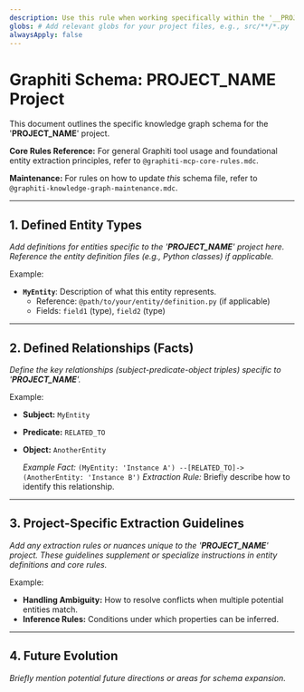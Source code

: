 ```yaml
---
description: Use this rule when working specifically within the '__PROJECT_NAME__' project context to understand its unique entities, relationships, and extraction guidelines.
globs: # Add relevant globs for your project files, e.g., src/**/*.py
alwaysApply: false
---
```


# Graphiti Schema: __PROJECT_NAME__ Project

This document outlines the specific knowledge graph schema for the '__PROJECT_NAME__' project.

**Core Rules Reference:** For general Graphiti tool usage and foundational entity extraction principles, refer to `@graphiti-mcp-core-rules.mdc`.

**Maintenance:** For rules on how to update *this* schema file, refer to `@graphiti-knowledge-graph-maintenance.mdc`.

---

## 1. Defined Entity Types

*Add definitions for entities specific to the '__PROJECT_NAME__' project here.*
*Reference the entity definition files (e.g., Python classes) if applicable.*

Example:
*   **`MyEntity`**: Description of what this entity represents.
    *   Reference: `@path/to/your/entity/definition.py` (if applicable)
    *   Fields: `field1` (type), `field2` (type)

---

## 2. Defined Relationships (Facts)

*Define the key relationships (subject-predicate-object triples) specific to '__PROJECT_NAME__'.*

Example:
*   **Subject:** `MyEntity`
*   **Predicate:** `RELATED_TO`
*   **Object:** `AnotherEntity`

    *Example Fact:* `(MyEntity: 'Instance A') --[RELATED_TO]-> (AnotherEntity: 'Instance B')`
    *Extraction Rule:* Briefly describe how to identify this relationship.

---

## 3. Project-Specific Extraction Guidelines

*Add any extraction rules or nuances unique to the '__PROJECT_NAME__' project.*
*These guidelines supplement or specialize instructions in entity definitions and core rules.*

Example:
*   **Handling Ambiguity:** How to resolve conflicts when multiple potential entities match.
*   **Inference Rules:** Conditions under which properties can be inferred.

---

## 4. Future Evolution

*Briefly mention potential future directions or areas for schema expansion.* 
